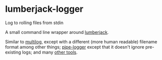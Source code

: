 # lumberjack-logger
Log to rolling files from stdin

A small command line wrapper around
[lumberjack](https://github.com/natefinch/lumberjack).

Similar to [multilog](https://cr.yp.to/daemontools/multilog.html), except with
a different (more human readable) filename format among other things;
[pipe-logger](https://crates.io/crates/pipe-logger) except that it doesn't
ignore pre-existing logs; and many [other
tools](https://superuser.com/a/291397).
